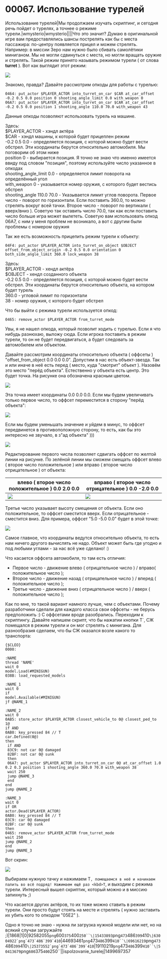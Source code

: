 # 00067. Использование турелей

Использование турелей|Мы продолжаем изучать скриптинг, и сегодня речь пойдет о турелях, а точнее о режиме турели.|wmysterio|wmysterio||||Что это значит? Думаю в оригинальной игре вам предоставлялись шансы пострелять как бы с места пассажира: по-центру появляется прицел и можем стрелять. Например: в миссии Зеро нам нужно было сбивать самолётики миниганом. Мы не могли сдвинуться с места, но могли вращать оружие и стрелять. Такой режим принято называть режимом турели ( от слова **turret** ). Вот как выглядит этот режим:

![](https://github.com/wmysterio/scm-scripting-lessons/raw/resources/\_pu/0/50413679.png)

Знакомо, правда? Давайте рассмотрим опкоды для работы с турелью:

```
0464: put_actor $PLAYER_ACTOR into_turret_on_car $CAR at_car_offset -0.2 0.5 0.0 position 0 shooting_angle_limit 0.0 with_weapon 0 
06A7: put_actor $PLAYER_ACTOR into_turret_on_car $CAR at_car_offset -0.2 0.5 0.0 position 1 shooting_angle 110.0 70.0 with_weapon 43
```

Данные опкоды позволяют использовать турель на машине.

Здесь:\
$PLAYER\_ACTOR - хэндл актёра\
$CAR - хэндл машины, к которой будет прицеплен режим\
\-0.2 0.5 0.0 - определяется позиция, с которой можно будет вести обстрел. Эти координаты берутся относительно автомобиля. Мы поговорим об этом ниже\
position 0 - выбирается позиция. Я точно не знаю что именно имеется ввиду под словом "позиция", поэтому используйте число указанное в опкодах\
shooting\_angle\_limit 0.0 - определяется лимит поворота на определённый угол\
with\_weapon 0 - указывается номер оружия, с которого будет вестись обстрел\
shooting\_angle 110.0 70.0 - Указывается лимит углов поворота. Первое число - поворот по горизонтали. Если поставить 360.0, то можно стрелять вокруг всей тачки. Второе число - поворот по вертикали ( вверх/вниз ). Советую так оставить число 70.0, так как если поставить число больше игра может вылететь. Советую вам использовать опкод 06A7, с ним у меня проблем не возникало, а вот с другим были проблемы с номером оружия

Так же есть возможность прицепить режим турели к объекту:

```
04F4: put_actor $PLAYER_ACTOR into_turret_on_object $OBJECT offset_from_object_origin -0.2 0.5 0.0 orientation 0 both_side_angle_limit 360.0 lock_weapon 38
```

Здесь:\
$PLAYER\_ACTOR - хендл актёра\
$OBJECT - хендл созданного объекта\
\-0.2 0.5 0.0 - определяется позиция, с которой можно будет вести обстрел. Эти координаты берутся относительно объекта, на котором будет турель\
360.0 - угловой лимит по горизонтали\
38 - номер оружия, с которого будет обстрел

Что бы выйти с режима турели используется опкод:

```
0465: remove_actor $PLAYER_ACTOR from_turret_mode
```

Увы, я не нашел опкода, который позволит ходить с турелью. Если я что нибудь разнюхаю, выложу сюда. Если игрока поставить в режим турели, то он не будет передвигаться, а будет следовать за автомобилем или объектом.

Давайте рассмотрим координаты относительно объекта ( оффсеты ) "offset\_from\_object 0.0 0.0 0.0". Допустим в нас есть объект-звезда. Так и или иначе в неё есть перед ( место, куда "смотрит" объект ). Назовём это место "перёд объекта". Естественно у объекта есть центр. Это будет точка. На рисунке она обозначена красным цветом.

![](https://github.com/wmysterio/scm-scripting-lessons/raw/resources/\_pu/0/15433893.png)

Эта точка имеет координаты 0.0 0.0 0.0. Если мы будем увеличивать только первое число, то оффсет переместится в сторону "перёд объекта":

![](https://github.com/wmysterio/scm-scripting-lessons/raw/resources/\_pu/0/63004922.png)

Если мы будем уменьшать значение и уйдем в минус, то оффсет передвинется в противоположную сторону, то есть, как бы это интересно не звучало, в з"ад объекта" )))

![](https://github.com/wmysterio/scm-scripting-lessons/raw/resources/\_pu/0/44693461.png)

Редактирование первого числа позволяет сдвигать оффсет по желтой линии на рисунке. По зелёной линии мы сможем смещать оффсет влево ( второе число положительное ) или вправо ( второе число отрицательное ) от объекта:

| влево ( второе число положительное ) 0.0 2.0 0.0                                          | вправо ( второе число отрицательное ) 0.0 -2.0 0.0                                        |
| ----------------------------------------------------------------------------------------- | ----------------------------------------------------------------------------------------- |
| ![](https://github.com/wmysterio/scm-scripting-lessons/raw/resources/\_pu/0/69616219.png) | ![](https://github.com/wmysterio/scm-scripting-lessons/raw/resources/\_pu/0/25373552.png) |

Третье число указывает высоту смещения от объекта. Если оно положительное, то оффсет сместится вверх. Если отрицательное - сместится вниз. Для примера, оффсет "5.0 -5.0 0.0" будет в этой точке:

![](https://github.com/wmysterio/scm-scripting-lessons/raw/resources/\_pu/0/19110219.png)

Самое главное, что координаты ведутся относительно объекта, то есть нам ничего другого вычислять не надо. Объект может быть где угодно и под любыми углами - за нас всё уже сделано! :)

Что касается оффсета автомобиля, то там есть отличия:

* Первое число - движение влево ( отрицательное число ) / вправо( положительное число );
* Второе число - движение назад ( отрицательное число ) / вперед ( положительное число );
* Третье число - движение вниз ( отрицательное число ) / вверх ( положительное число );

Как по мне, то такой вариант намного лучше, чем с объектами. Почему разработчики сделали для каждого класса свои оффсеты - не берусь предположить :) С оффсетами вроде разобрались. Переходим к скриптингу. Давайте напишем скрипт, что бы нажатии кнопки T\`, СЖ помещался в режим турели и он мог стрелять с минигана. Для разнообразия сделаем, что бы СЖ оказался возле какого то транспорта:

```
{$CLEO}
0000:

:NAME
thread 'NAME'
wait 0
model.Load(#MINIGUN)
038B: load_requested_models

:NAME_1
wait 0
if
model.Available(#MINIGUN)
jf @NAME_1

:NAME_2
wait 0
0AB5: store_actor $PLAYER_ACTOR closest_vehicle_to 0@ closest_ped_to 1@
if AND
0AB0: key_pressed 84 // T
car.Defined(0@)
then
 if AND
 83C9: not car 0@ damaged
 82BF: not car 0@ sunk
 then
 06A7: put_actor $PLAYER_ACTOR into_turret_on_car 0@ at_car_offset 1.0 0.2 0.3 position 1 shooting_angle 360.0 70.0 with_weapon 38
 wait 250
 jump @NAME_3
 end
end
jump @NAME_2

:NAME_3
wait 0
if OR
actor.Dead($PLAYER_ACTOR)
0AB0: key_pressed 84 // T
03C9: car 0@ damaged
02BF: car 0@ sunk
then
0465: remove_actor $PLAYER_ACTOR from_turret_mode
wait 250
jump @NAME_2
end
jump @NAME_3
```

Вот скрин:

![](https://github.com/wmysterio/scm-scripting-lessons/raw/resources/\_pu/0/92582055.png)

Выбираем нужную тачку и нажимаем T`, помещаемся в неё и начинаем палить во всё подряд! Нажимаем ещё раз <kbd>T`, и выходим с режима турели. Интересный вышел скриптик, который можно и в миссию запихнуть ;)

Что касается других актёров, то их тоже можно ставить в режим турели. Они просто будут стоять на месте и стрелять ( нужно заставить их убить кого то опкодом "05E2" ).

Одно я точно не знаю - нужна ли загрузка нужной модели или нет, но на всякий случаи загружайте ;)|1868|1|0|92582055`png`600`375`400`250``\|15433893`png`473`486`399`410``\|63004922`png`473`486`399`410``|44693461`png`473`486`399`410``\|69616219`png`473`486`399`410``\|25373552`png`473`486`399`410``|19110219`png`473`486`399`410``\|50413679`png`600`375`400`250\`\`||ispolzovanie\_turelej|1499697357
